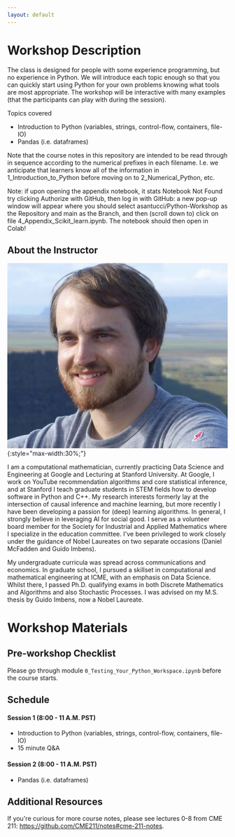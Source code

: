```yaml
---
layout: default
---
```


# Workshop Description
The class is designed for people with some experience programming, but no experience in Python. We will introduce each topic enough so that you can quickly start using Python for your own problems knowing what tools are most appropriate. The workshop will be interactive with many examples (that the participants can play with during the session).

Topics covered

  * Introduction to Python (variables, strings, control-flow, containers, file-IO)
  * Pandas (i.e. dataframes)

Note that the course notes in this repository are intended to be read through in sequence according to the numerical prefixes in each filename. I.e. we anticipate that learners know all of the information in 1_Introduction_to_Python before moving on to 2_Numerical_Python, etc.

Note: if upon opening the appendix notebook, it stats Notebook Not Found try clicking Authorize with GitHub, then log in with GitHub: a new pop-up window will appear where you should select asantucci/Python-Workshop as the Repository and main as the Branch, and then (scroll down to) click on file 4_Appendix_Scikit_learn.ipynb. The notebook should then open in Colab!

## About the Instructor
![Andreas](/assets/img/profile.jpg){:style="max-width:30%;"}

I am a computational mathematician, currently practicing Data Science and Engineering at Google and Lecturing at Stanford University. At Google, I work on YouTube recommendation algorithms and core statistical inference, and at Stanford I teach graduate students in STEM fields how to develop software in Python and C++. My research interests formerly lay at the intersection of causal inference and machine learning, but more recently I have been developing a passion for (deep) learning algorithms. In general, I strongly believe in leveraging AI for social good. I serve as a volunteer board member for the Society for Industrial and Applied Mathematics where I specialize in the education committee. I've been privileged to work closely under the guidance of Nobel Laureates on two separate occasions (Daniel McFadden and Guido Imbens).

My undergraduate curricula was spread across communications and economics. In graduate school, I pursued a skillset in computational and mathematical engineering at ICME, with an emphasis on Data Science. Whilst there, I passed Ph.D. qualifying exams in both Discrete Mathematics and Algorithms and also Stochastic Processes. I was advised on my M.S. thesis by Guido Imbens, now a Nobel Laureate.

# Workshop Materials

## Pre-workshop Checklist
Please go through module `0_Testing_Your_Python_Workspace.ipynb` before the
course starts.

## Schedule

#### Session 1 (8:00 - 11 A.M. PST)
  - Introduction to Python (variables, strings, control-flow, containers, file-IO)
  - 15 minute Q&A
  
#### Session 2 (8:00 - 11 A.M. PST)
  - Pandas (i.e. dataframes)

## Additional Resources

If you're curious for more course notes, please see lectures 0-8 from CME 211: https://github.com/CME211/notes#cme-211-notes.






